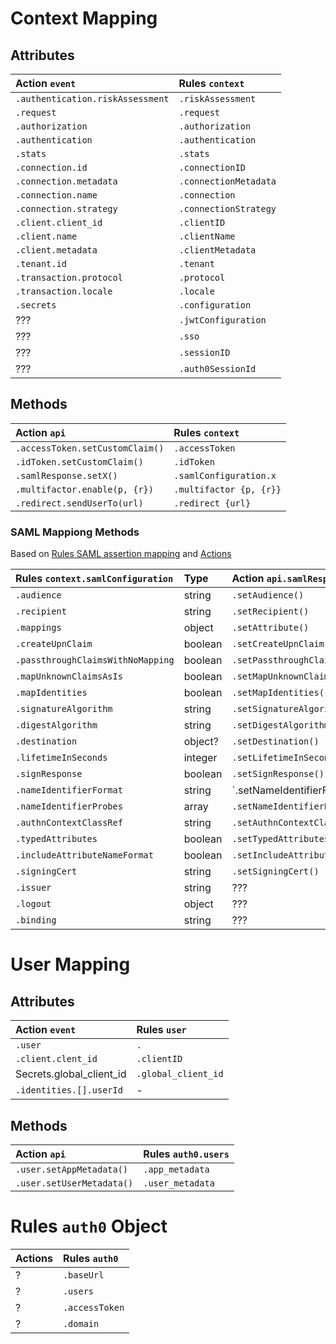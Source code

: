 # Context Mapping

## Attributes

| Action `event`                   | Rules `context`       |
|:---------------------------------|:----------------------|
| `.authentication.riskAssessment` | `.riskAssessment`     |
| `.request`                       | `.request`            |
| `.authorization`                 | `.authorization`      |
| `.authentication`                | `.authentication`     |
| `.stats`                         | `.stats`              |
| `.connection.id`                 | `.connectionID`       |
| `.connection.metadata`           | `.connectionMetadata` |
| `.connection.name`               | `.connection`         |
| `.connection.strategy`           | `.connectionStrategy` |
| `.client.client_id`              | `.clientID`           |
| `.client.name`                   | `.clientName`         |
| `.client.metadata`               | `.clientMetadata`     |
| `.tenant.id`                     | `.tenant`             |
| `.transaction.protocol`          | `.protocol`           |           
| `.transaction.locale`            | `.locale`             |
| `.secrets`                       | `.configuration`      |
| ???                              | `.jwtConfiguration`   |
| ???                              | `.sso`                |
| ???                              | `.sessionID`          |
| ???                              | `.auth0SessionId`     |

## Methods

| Action `api`                    | Rules `context`         |
|:--------------------------------|:------------------------|
| `.accessToken.setCustomClaim()` | `.accessToken`          |
| `.idToken.setCustomClaim()`     | `.idToken`              |
| `.samlResponse.setX()`          | `.samlConfiguration.x`  |
| `.multifactor.enable(p, {r})`   | `.multifactor {p, {r}}` | 
| `.redirect.sendUserTo(url)`     | `.redirect {url}`       |

### SAML Mappiong Methods

Based
on [Rules SAML assertion mapping](https://auth0.com/docs/authenticate/protocols/saml/saml-configuration/customize-saml-assertions)
and
[Actions](https://auth0.com/docs/customize/actions/flows-and-triggers/login-flow/api-object)

| Rules `context.samlConfiguration` | Type    | Action `api.samlResponse`              |
|:----------------------------------|:--------|:---------------------------------------|
| `.audience`                       | string  | `.setAudience()`                       | 
| `.recipient`                      | string  | `.setRecipient()`                      | 
| `.mappings`                       | object  | `.setAttribute()`                      | 
| `.createUpnClaim`                 | boolean | `.setCreateUpnClaim()`                 | 
| `.passthroughClaimsWithNoMapping` | boolean | `.setPassthroughClaimsWithNoMapping()` | 
| `.mapUnknownClaimsAsIs`           | boolean | `.setMapUnknownClaimsAsIs()`           | 
| `.mapIdentities`                  | boolean | `.setMapIdentities()`                  | 
| `.signatureAlgorithm`             | string  | `.setSignatureAlgorithm()`             | 
| `.digestAlgorithm`                | string  | `.setDigestAlgorithm()`                | 
| `.destination`                    | object? | `.setDestination()`                    | 
| `.lifetimeInSeconds`              | integer | `.setLifetimeInSeconds()`              | 
| `.signResponse`                   | boolean | `.setSignResponse()`                   | 
| `.nameIdentifierFormat`           | string  | `.setNameIdentifierFormat()            | 
| `.nameIdentifierProbes`           | array   | `.setNameIdentifierProbes()`           | 
| `.authnContextClassRef`           | string  | `.setAuthnContextClassRef()`           | 
| `.typedAttributes`                | boolean | `.setTypedAttributes()`                | 
| `.includeAttributeNameFormat`     | boolean | `.setIncludeAttributeNameFormat()`     | 
| `.signingCert`                    | string  | `.setSigningCert()`                    |  
| `.issuer`                         | string  | ???                                    | 
| `.logout`                         | object  | ???                                    | 
| `.binding`                        | string  | ???                                    | 

# User Mapping

## Attributes

| Action `event`           | Rules `user`        |
|:-------------------------|:--------------------|
| `.user`                  | `.`                 |
| `.client.clent_id`       | `.clientID`         |
| Secrets.global_client_id | `.global_client_id` |
| `.identities.[].userId`  | -                   | 

## Methods

| Action `api`              | Rules `auth0.users` |
|:--------------------------|:--------------------|
| `.user.setAppMetadata()`  | `.app_metadata`     |
| `.user.setUserMetadata()` | `.user_metadata`    |

# Rules `auth0` Object

| Actions | Rules `auth0`  |
|:--------|:---------------|
| ?       | `.baseUrl`     |
| ?       | `.users`       |
| ?       | `.accessToken` |
| ?       | `.domain`      |